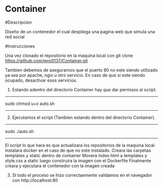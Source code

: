 # Container

#Descripcion

Diseño de un contenedor el cual despliega una pagina web que simula una red social

#Instrucciones 

Una vez clonado el repositorio en la maquina local con git clone https://github.com/jero0137/Container.git

Tambien debemos de asegurarnos que el puerto 80 no este siendo utilizado ya sea por apache, ngix u otro servicio.
En caso de que si este siendo ocupado, desactivar esos servicios.

1. Estando adentro del directorio Container hay que dar permisos al script.
************************
sudo chmod u+x auto.sh
************************

2. Ejecutamos el script (Tambien estando dentro del directorio Container).
*********************
sudo ./auto.sh
*********************

El script lo que hara es que actualizara los repositorios de la maquina local.
Instalara docker en el caso de que no este instalado.
Creara las carpetas templates y static dentro de container
Movera index.html a templates y style.css a static
luego construira la imagen con el Dockerfile
Finalmente creara y ejecutara el contenedor con la imagen creada

3. SI todo el proceso se hizo correctaemente validamos en el navegador con http://localhost:80


